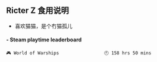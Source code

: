 ## Ricter Z 食用说明
- 喜欢猫猫，是个冇猫孤儿

<!-- steam-box start -->
#### - Steam playtime leaderboard
```text
🎮 World of Warships                 🕘 158 hrs 50 mins
```
<!-- Powered by https://github.com/YouEclipse/steam-box . -->
<!-- steam-box end -->
